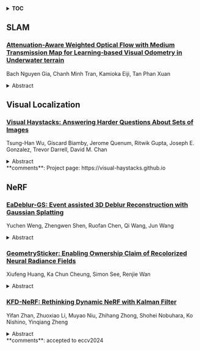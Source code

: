 <details>
  <summary><b>TOC</b></summary>
  <ol>
    <li><a href=#slam>SLAM</a></li>
      <ul>
        <li><a href=#Attenuation-Aware-Weighted-Optical-Flow-with-Medium-Transmission-Map-for-Learning-based-Visual-Odometry-in-Underwater-terrain>Attenuation-Aware Weighted Optical Flow with Medium Transmission Map for Learning-based Visual Odometry in Underwater terrain</a></li>
      </ul>
    </li>
    <li><a href=#visual-localization>Visual Localization</a></li>
      <ul>
        <li><a href=#Visual-Haystacks:-Answering-Harder-Questions-About-Sets-of-Images>Visual Haystacks: Answering Harder Questions About Sets of Images</a></li>
      </ul>
    </li>
    <li><a href=#nerf>NeRF</a></li>
      <ul>
        <li><a href=#EaDeblur-GS:-Event-assisted-3D-Deblur-Reconstruction-with-Gaussian-Splatting>EaDeblur-GS: Event assisted 3D Deblur Reconstruction with Gaussian Splatting</a></li>
        <li><a href=#GeometrySticker:-Enabling-Ownership-Claim-of-Recolorized-Neural-Radiance-Fields>GeometrySticker: Enabling Ownership Claim of Recolorized Neural Radiance Fields</a></li>
        <li><a href=#KFD-NeRF:-Rethinking-Dynamic-NeRF-with-Kalman-Filter>KFD-NeRF: Rethinking Dynamic NeRF with Kalman Filter</a></li>
      </ul>
    </li>
  </ol>
</details>

## SLAM  

### [Attenuation-Aware Weighted Optical Flow with Medium Transmission Map for Learning-based Visual Odometry in Underwater terrain](http://arxiv.org/abs/2407.13159)  
Bach Nguyen Gia, Chanh Minh Tran, Kamioka Eiji, Tan Phan Xuan  
<details>  
  <summary>Abstract</summary>  
  <ol>  
    This paper addresses the challenge of improving learning-based monocular visual odometry (VO) in underwater environments by integrating principles of underwater optical imaging to manipulate optical flow estimation. Leveraging the inherent properties of underwater imaging, the novel wflow-TartanVO is introduced, enhancing the accuracy of VO systems for autonomous underwater vehicles (AUVs). The proposed method utilizes a normalized medium transmission map as a weight map to adjust the estimated optical flow for emphasizing regions with lower degradation and suppressing uncertain regions affected by underwater light scattering and absorption. wflow-TartanVO does not require fine-tuning of pre-trained VO models, thus promoting its adaptability to different environments and camera models. Evaluation of different real-world underwater datasets demonstrates the outperformance of wflow-TartanVO over baseline VO methods, as evidenced by the considerably reduced Absolute Trajectory Error (ATE). The implementation code is available at: https://github.com/bachzz/wflow-TartanVO  
  </ol>  
</details>  
  
  



## Visual Localization  

### [Visual Haystacks: Answering Harder Questions About Sets of Images](http://arxiv.org/abs/2407.13766)  
Tsung-Han Wu, Giscard Biamby, Jerome Quenum, Ritwik Gupta, Joseph E. Gonzalez, Trevor Darrell, David M. Chan  
<details>  
  <summary>Abstract</summary>  
  <ol>  
    Recent advancements in Large Multimodal Models (LMMs) have made significant progress in the field of single-image visual question answering. However, these models face substantial challenges when tasked with queries that span extensive collections of images, similar to real-world scenarios like searching through large photo albums, finding specific information across the internet, or monitoring environmental changes through satellite imagery. This paper explores the task of Multi-Image Visual Question Answering (MIQA): given a large set of images and a natural language query, the task is to generate a relevant and grounded response. We propose a new public benchmark, dubbed "Visual Haystacks (VHs)," specifically designed to evaluate LMMs' capabilities in visual retrieval and reasoning over sets of unrelated images, where we perform comprehensive evaluations demonstrating that even robust closed-source models struggle significantly. Towards addressing these shortcomings, we introduce MIRAGE (Multi-Image Retrieval Augmented Generation), a novel retrieval/QA framework tailored for LMMs that confronts the challenges of MIQA with marked efficiency and accuracy improvements over baseline methods. Our evaluation shows that MIRAGE surpasses closed-source GPT-4o models by up to 11% on the VHs benchmark and offers up to 3.4x improvements in efficiency over text-focused multi-stage approaches.  
  </ol>  
</details>  
**comments**: Project page: https://visual-haystacks.github.io  
  
  



## NeRF  

### [EaDeblur-GS: Event assisted 3D Deblur Reconstruction with Gaussian Splatting](http://arxiv.org/abs/2407.13520)  
Yuchen Weng, Zhengwen Shen, Ruofan Chen, Qi Wang, Jun Wang  
<details>  
  <summary>Abstract</summary>  
  <ol>  
    3D deblurring reconstruction techniques have recently seen significant advancements with the development of Neural Radiance Fields (NeRF) and 3D Gaussian Splatting (3DGS). Although these techniques can recover relatively clear 3D reconstructions from blurry image inputs, they still face limitations in handling severe blurring and complex camera motion. To address these issues, we propose Event-assisted 3D Deblur Reconstruction with Gaussian Splatting (EaDeblur-GS), which integrates event camera data to enhance the robustness of 3DGS against motion blur. By employing an Adaptive Deviation Estimator (ADE) network to estimate Gaussian center deviations and using novel loss functions, EaDeblur-GS achieves sharp 3D reconstructions in real-time, demonstrating performance comparable to state-of-the-art methods.  
  </ol>  
</details>  
  
### [GeometrySticker: Enabling Ownership Claim of Recolorized Neural Radiance Fields](http://arxiv.org/abs/2407.13390)  
Xiufeng Huang, Ka Chun Cheung, Simon See, Renjie Wan  
<details>  
  <summary>Abstract</summary>  
  <ol>  
    Remarkable advancements in the recolorization of Neural Radiance Fields (NeRF) have simplified the process of modifying NeRF's color attributes. Yet, with the potential of NeRF to serve as shareable digital assets, there's a concern that malicious users might alter the color of NeRF models and falsely claim the recolorized version as their own. To safeguard against such breaches of ownership, enabling original NeRF creators to establish rights over recolorized NeRF is crucial. While approaches like CopyRNeRF have been introduced to embed binary messages into NeRF models as digital signatures for copyright protection, the process of recolorization can remove these binary messages. In our paper, we present GeometrySticker, a method for seamlessly integrating binary messages into the geometry components of radiance fields, akin to applying a sticker. GeometrySticker can embed binary messages into NeRF models while preserving the effectiveness of these messages against recolorization. Our comprehensive studies demonstrate that GeometrySticker is adaptable to prevalent NeRF architectures and maintains a commendable level of robustness against various distortions. Project page: https://kevinhuangxf.github.io/GeometrySticker/.  
  </ol>  
</details>  
  
### [KFD-NeRF: Rethinking Dynamic NeRF with Kalman Filter](http://arxiv.org/abs/2407.13185)  
Yifan Zhan, Zhuoxiao Li, Muyao Niu, Zhihang Zhong, Shohei Nobuhara, Ko Nishino, Yinqiang Zheng  
<details>  
  <summary>Abstract</summary>  
  <ol>  
    We introduce KFD-NeRF, a novel dynamic neural radiance field integrated with an efficient and high-quality motion reconstruction framework based on Kalman filtering. Our key idea is to model the dynamic radiance field as a dynamic system whose temporally varying states are estimated based on two sources of knowledge: observations and predictions. We introduce a novel plug-in Kalman filter guided deformation field that enables accurate deformation estimation from scene observations and predictions. We use a shallow Multi-Layer Perceptron (MLP) for observations and model the motion as locally linear to calculate predictions with motion equations. To further enhance the performance of the observation MLP, we introduce regularization in the canonical space to facilitate the network's ability to learn warping for different frames. Additionally, we employ an efficient tri-plane representation for encoding the canonical space, which has been experimentally demonstrated to converge quickly with high quality. This enables us to use a shallower observation MLP, consisting of just two layers in our implementation. We conduct experiments on synthetic and real data and compare with past dynamic NeRF methods. Our KFD-NeRF demonstrates similar or even superior rendering performance within comparable computational time and achieves state-of-the-art view synthesis performance with thorough training.  
  </ol>  
</details>  
**comments**: accepted to eccv2024  
  
  




